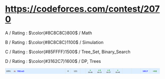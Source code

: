 # https://codeforces.com/contest/2070

A / Rating : $\color{#8C8C8C}800$ / Math

B / Rating : $\color{#8C8C8C}1100$ / Simulation

C / Rating : $\color{#85FFFF}1500$ / Tree_Set, Binary_Search

D / Rating : $\color{#3162C7}1600$ / DP, Trees

![My Image](https://github.com/kss418/Codeforces/blob/main/Images/Edu175.png)
